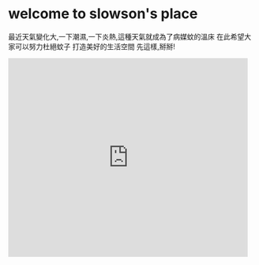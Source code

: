 # welcome to slowson's place
最近天氣變化大,一下潮濕,一下炎熱,這種天氣就成為了病媒蚊的溫床
在此希望大家可以努力杜絕蚊子
打造美好的生活空間
先這樣,掰掰!
<iframe src="https://scratch.mit.edu/projects/553765995/embed" allowtransparency="true" width="485" height="402" frameborder="0" scrolling="no" allowfullscreen></iframe>

